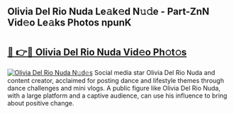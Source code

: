 ## Olivia Del Rio Nuda Le𝚊k𝚎d N𝚞𝚍e - Part-ZnN Vid𝚎o Le𝚊ks Photos npunK

# <h2><a href="http://fbc3y35.evod.top/?m=Olivia+Del+Rio+Nuda">🔗 👉🔴 Olivia Del Rio Nuda Vid𝚎o Ph𝚘t𝚘s</a></h2>

[![Olivia Del Rio Nuda N𝚞d𝚎s](https://i.imgur.com/8V9OHl7.gif)](http://fbc3y35.evod.top/?m=Olivia+Del+Rio+Nuda)
Social media star Olivia Del Rio Nuda and content creator, acclaimed for posting dance and lifestyle themes through dance challenges and mini vlogs. A public figure like Olivia Del Rio Nuda, with a large platform and a captive audience, can use his influence to bring about positive change. 
